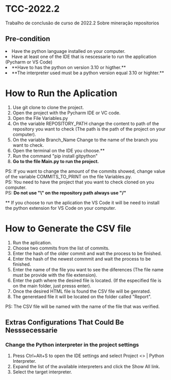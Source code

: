 # TCC-2022.2
Trabalho de conclusão de curso de 2022.2 Sobre mineração repositorios

## Pre-condition
<li>Have the python language installed on your computer.</li>
<li>Have at least one of the IDE that is nescessarie to run the application (Pycharm or VS Code)</li>
<li>**Have to has the python on version 3.10 or higther.**</li>
<li>**The interpreter used must be a python version equal 3.10 or highter.**</li>

# How to Run the Aplication
1. Use git clone to clone the project.
2. Open the project with the Pycharm IDE or VC code.
3. Open the File Variables.py
4. On the variable REPOSITORY_PATH change the content to path of the repository you want to check (The path is the path of the project on your computer).
5. On the variable Branch_Name Change to the name of the branch you want to check.
6. Open the terminal on the IDE you choose.**
7. Run the command "pip install gitpython"
8. **Go to the file Main.py to run the project.**

PS: If you want to change the amount of the commits showed, change value of the variable COMMITS_TO_PRINT on the file Variables.py.<br>
PS: You need to have the project that you want to check cloned on you computer.<br>
PS: **Do not use "\\" on the repository path always use "/"**<br>

** If you choose to run the aplication the VS Code it will be need to install the python extension for VS Code on your computer.

# How to Generate the CSV file
1. Run the aplication.
2. Choose two commits from the list of commits.
3. Enter the hash of the older commit and wait the process to be finished.
4. Enter the hash of the newest commmit and wait the process to be finished.
5. Enter the name of the file you want to see the diferences (The file name must be provide with the file extension).
6. Enter the path where the desired file is located. (If the especified file is on the main folder, just presss enter).
7. Once the desired HTML file is found the CSV file will be genrated.
8. The generetaed file it will be located on the folder called "Report".

PS: The CSV file will be named with the name of the file that was verified.

## Extras Configurations That Could Be Nesssecessarie
### Change the Python interpreter in the project settings
1. Press Ctrl+Alt+S to open the IDE settings and select Project <<project name>> | Python Interpreter.
2. Expand the list of the available interpreters and click the Show All link.
3. Select the target interpreter.
